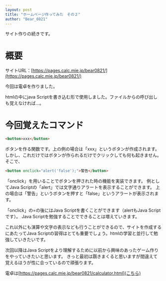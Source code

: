 ```yaml
---
layout: post
title: "ホームページ作ってみた　その２"
author: "Bear_0821"
---
```


サイト作りの続きです。

# 概要

サイトURL：[https://pages.calc.mie.jp/bear0821/](https://pages.calc.mie.jp/bear0821/)


今回は電卓を作りました。

htmlの中にjava Scriptを書き込む形で使用しました。ファイルからの呼び出しも覚えなければ…。

# 今回覚えたコマンド

```html
<button>xxx</button>

```

ボタンを作る関数です。上の例の場合は「xxx」というボタンが作成されます。
しかし、これだけではボタンが作られるだけでクリックしても何も起きません。そこで、

```html
<button onclick="alert('false');">警告</button>

```

「onclick」を用いることでボタンを押された時の機能を実装できます。
例としてJava Scriptの「alert」では文字通りアラートを表示することができます。
上の場合は「警告」というボタンを押すと「false」というアラートが表示されます。

「onclick」の=の後にはJava Scriptを書くことができます（alertもJava Scriptです）。
Java Scriptを勉強することでできることは増えていきます。


これ以外にも演算や文字の表示なども行うことができるので、サイトを作成するにあたってJava Scriptの習得はとても重要でしょう。htmlの学習と並行して勉強していきたいです。



次回以降はJava Scriptをより理解するために以前から興味のあったゲーム作りをやっていきたいと思います。
きっと最初は躓きまくると思いますが間違えて覚えるほうが性に合っているので頑張ります。

電卓は[https://pages.calc.mie.jp/bear0821/calculator.html](こちら)

